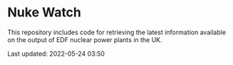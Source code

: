 # Nuke Watch

This repository includes code for retrieving the latest information available on the output of EDF nuclear power plants in the UK.

Last updated: 2022-05-24 03:50